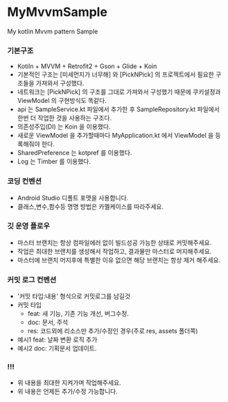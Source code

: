 # MyMvvmSample
My kotlin Mvvm pattern Sample 

### 기본구조 ###

* Kotiln + MVVM + Retrofit2 + Gson + Glide + Koin
* 기본적인 구조는 [미세먼지가 너무해] 와 [PickNPick] 의 프로젝트에서 필요한 구조들을 가져와서 구성했다.
* 네트워크는 [PickNPick] 의 구조를 그대로 가져와서 구성했기 때문에 쿠키설정과 ViewModel 의 구현방식도 똑같다.
* api 는 SampleService.kt 파일에서 추가한 후 SampleRepository.kt 파일에서 한번 더 작업한 것을 사용하는 구조다.
* 의존성주입(DI) 는 Koin 을 이용했다.
* 새로운 ViewModel 을 추가할때마다 MyApplication.kt 에서 ViewModel 을 등록해줘야 한다.
* SharedPreference 는 kotpref 를 이용했다.
* Log 는 Timber 를 이용했다.

### 코딩 컨벤션 ###

* Android Studio 디폴트 포맷을 사용합니다.
* 클래스,변수,함수등 명명 방법은 카멜케이스를 따라주세요.

### 깃 운영 플로우 ###

* 마스터 브랜치는 항상 컴파일에러 없이 빌드성공 가능한 상태로 커밋해주세요.
* 작업은 최대한 브랜치를 생성해서 작업하고, 결과물만 마스터로 머지해주세요.
* 마스터에 브랜치 머지후에 특별한 이유 없으면 해당 브랜치는 항상 제거 해주세요.

### 커밋 로그 컨벤션 ###

* '커밋 타입:내용' 형식으로 커밋로그를 남길것
* 커밋 타입
	- feat: 새 기능, 기존 기능 개선, 버그수정.
	- doc: 문서, 주석
	- res: 코드외에 리소스만 추가/수정인 경우(주로 res, assets 폴더쪽)
* 예시1 feat: 날짜 변환 로직 추가
* 예시2 doc: 기획문서 업데이트.

### !!! ###
* 위 내용을 최대한 지켜가며 작업해주세요.
* 위 내용은 언제든 추가/수정 가능합니다.
